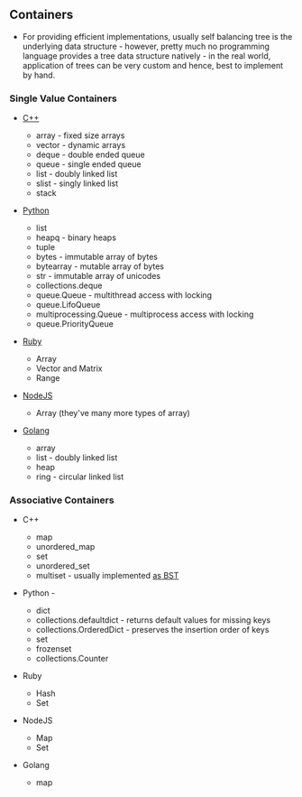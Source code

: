 ## Containers
  * For providing efficient implementations, usually self balancing tree is the underlying data structure - however, pretty much no
    programming language provides a tree data structure natively - in the real world, application of trees can be very custom and hence,
    best to implement by hand.

### Single Value Containers
  * [C++](https://cplusplus.com/reference/stl/)
    - array - fixed size arrays
    - vector - dynamic arrays
    - deque - double ended queue
    - queue - single ended queue
    - list - doubly linked list
    - slist - singly linked list
    - stack

  * [Python](https://docs.python.org/3/library/index.html)
    - list
    - heapq - binary heaps
    - tuple
    - bytes - immutable array of bytes
    - bytearray - mutable array of bytes
    - str - immutable array of unicodes
    - collections.deque
    - queue.Queue - multithread access with locking
    - queue.LifoQueue
    - multiprocessing.Queue - multiprocess access with locking
    - queue.PriorityQueue

  * [Ruby](https://ruby-doc.org/3.2.2/)
    - Array
    - Vector and Matrix
    - Range

  * [NodeJS](https://developer.mozilla.org/en-US/docs/Web/JavaScript/Reference/Global_Objects)
    - Array (they've many more types of array)

  * [Golang](https://pkg.go.dev/std)
    - array
    - list - doubly linked list
    - heap
    - ring - circular linked list

### Associative Containers
  * C++
    - map
    - unordered\_map
    - set
    - unordered\_set
    - multiset - usually implemented [as BST](https://cplusplus.com/reference/set/multiset/)

  * Python -
    - dict
    - collections.defaultdict - returns default values for missing keys
    - collections.OrderedDict - preserves the insertion order of keys
    - set
    - frozenset
    - collections.Counter

  * Ruby
    - Hash
    - Set

  * NodeJS
    - Map
    - Set

  * Golang
    - map
